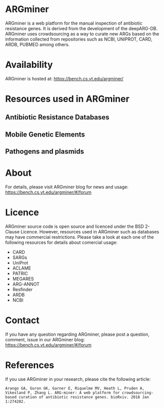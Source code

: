 # ARGminer

ARGminer is a web platform for the manual inspection of antibiotic resistance genes. It is derived from the development of the deepARG-DB. ARGminer uses crowdsourcing as a way to curate new ARGs based on the information collected from repositories such as NCBI, UNIPROT, CARD, ARDB, PUBMED among others.

# Availability
ARGminer is hosted at: https://bench.cs.vt.edu/argminer/

# Resources used in ARGminer

## Antibiotic Resistance Databases

## Mobile Genetic Elements

## Pathogens and plasmids

# About
For details, please visit ARGminer blog for news and usage: https://bench.cs.vt.edu/argminer/#/forum

# Licence
ARGminer source code is open source and licenced under the BSD 2-Clause Licence. However, resources used in ARGminer such as databases may have commercial restrictions. Please take a look at each one of the following resources for details about comercial usage:

* CARD
* SARGs
* UniProt
* ACLAME
* PATRIC
* MEGARES
* ARG-ANNOT
* Resfinder
* ARDB
* NCBI


# Contact
If you have any question regarding ARGminer, please post a question, comment, issue in our ARGminer blog: https://bench.cs.vt.edu/argminer/#/forum

# References
If you use ARGminer in your research, please cite the following article:

    Arango GA, Guron GK, Garner E, Riquelme MV, Heath L, Pruden A, Vikesland P, Zhang L. ARG-miner: A web platform for crowdsourcing-based curation of antibiotic resistance genes. bioRxiv. 2018 Jan 1:274282.

<!-- ## Installation setup -->

<!-- To get argpedia running in a development environment just do this into your server:

    git clone https://github.com/gaarangoa/ARG-inspect.git
    cd ARG-inspect/docker/
    docker-compose build
    docker-compose -p ARGpedia up -d

Then, you will get a copy of the full project in your system. To enable the system to the web you need to configure the server environment. For apache, just add the next lines to the /etc/apache2/sites-enabled/000-default.conf  file:

    ProxyPass /argpedia http://localhost:8081
    ProxyPass /argpedia http://localhost:4431

To compile the angular project just type:

    ng build --base-href /argminer/ --env=prod

# move database from local to production
make a copy of the database. Go inside the container and do this!

        mongodump --host localhost --port 27897 --db argpedia --username xxx --password xxx
        mongorestore --host localhost --port 27897 /data/db/dump/ -->

